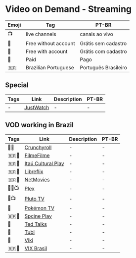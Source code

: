 # Video on Demand - Streaming

| Emoji | Tag | PT-BR |
|-|-|-|
| 📺 | live channels | canais ao vivo |
| 🎁 | Free without account | Grátis sem cadastro |
| 🪪 | Free with account | Grátis com cadastro |
| 💸 | Paid | Pago |
| 🇧🇷 | Brazilian Portuguese | Português Brasileiro |

## Special

| Tags | Link | Description | PT-BR |
|-|-|-|-|
| - | [JustWatch](https://www.justwatch.com/) | - | - |

## VOD working in Brazil

| Tags | Link | Description | PT-BR |
|-|-|-|-|
| 🎁💸 | [Crunchyroll](https://www.crunchyroll.com) | - | - |
| 🇧🇷🪪 | [FilmeFilme](https://www.filmefilme.com.br) | - | - |
| 🇧🇷🪪 | [Itaú Cultural Play](https://www.itauculturalplay.com.br) | - | - |
| 🇧🇷🎁 | [Libreflix](https://libreflix.org/) | - | - |
| 🇧🇷🪪 | [NetMovies](https://www.netmovies.com.br/) | - | - |
| 🎁💸📺 | [Plex](https://www.plex.tv/) | - | - |
| 🎁📺 | [Pluto TV](https://pluto.tv/en/live-tv/pluto-tv-cine-sucessos) | - | - |
| 🎁 | [Pokémon TV](https://watch.pokemon.com/#/) | - | - |
| 🇧🇷🪪 | [Spcine Play](https://www.spcineplay.com.br/pages/1-inicio) | - | - |
| 🎁 | [Ted Talks](https://www.ted.com/talks) | - | - |
| 🎁 | [Tubi](https://tubitv.com/home) | - | - |
| 🎁 | [Viki](https://www.viki.com/) | - | - |
| 🇧🇷🎁 | [VIX Brasil](https://www.vixbrasiltv.com/tv/on-demand) | - | - |
